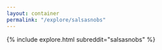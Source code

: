 ```yaml
---
layout: container
permalink: "/explore/salsasnobs"
---
```


<link rel="stylesheet" type="text/css" href="/static/css/explore.css">
{% include explore.html subreddit="salsasnobs" %}
